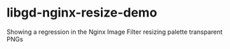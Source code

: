 # libgd-nginx-resize-demo
Showing a regression in the Nginx Image Filter resizing palette transparent PNGs

